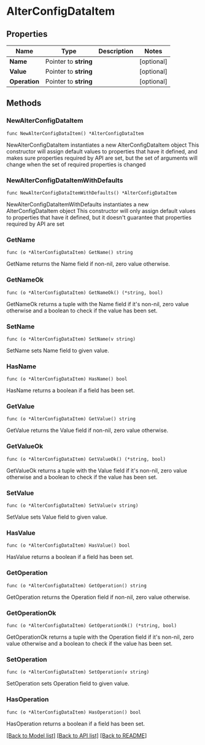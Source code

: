 # AlterConfigDataItem

## Properties

Name | Type | Description | Notes
------------ | ------------- | ------------- | -------------
**Name** | Pointer to **string** |  | [optional] 
**Value** | Pointer to **string** |  | [optional] 
**Operation** | Pointer to **string** |  | [optional] 

## Methods

### NewAlterConfigDataItem

`func NewAlterConfigDataItem() *AlterConfigDataItem`

NewAlterConfigDataItem instantiates a new AlterConfigDataItem object
This constructor will assign default values to properties that have it defined,
and makes sure properties required by API are set, but the set of arguments
will change when the set of required properties is changed

### NewAlterConfigDataItemWithDefaults

`func NewAlterConfigDataItemWithDefaults() *AlterConfigDataItem`

NewAlterConfigDataItemWithDefaults instantiates a new AlterConfigDataItem object
This constructor will only assign default values to properties that have it defined,
but it doesn't guarantee that properties required by API are set

### GetName

`func (o *AlterConfigDataItem) GetName() string`

GetName returns the Name field if non-nil, zero value otherwise.

### GetNameOk

`func (o *AlterConfigDataItem) GetNameOk() (*string, bool)`

GetNameOk returns a tuple with the Name field if it's non-nil, zero value otherwise
and a boolean to check if the value has been set.

### SetName

`func (o *AlterConfigDataItem) SetName(v string)`

SetName sets Name field to given value.

### HasName

`func (o *AlterConfigDataItem) HasName() bool`

HasName returns a boolean if a field has been set.

### GetValue

`func (o *AlterConfigDataItem) GetValue() string`

GetValue returns the Value field if non-nil, zero value otherwise.

### GetValueOk

`func (o *AlterConfigDataItem) GetValueOk() (*string, bool)`

GetValueOk returns a tuple with the Value field if it's non-nil, zero value otherwise
and a boolean to check if the value has been set.

### SetValue

`func (o *AlterConfigDataItem) SetValue(v string)`

SetValue sets Value field to given value.

### HasValue

`func (o *AlterConfigDataItem) HasValue() bool`

HasValue returns a boolean if a field has been set.

### GetOperation

`func (o *AlterConfigDataItem) GetOperation() string`

GetOperation returns the Operation field if non-nil, zero value otherwise.

### GetOperationOk

`func (o *AlterConfigDataItem) GetOperationOk() (*string, bool)`

GetOperationOk returns a tuple with the Operation field if it's non-nil, zero value otherwise
and a boolean to check if the value has been set.

### SetOperation

`func (o *AlterConfigDataItem) SetOperation(v string)`

SetOperation sets Operation field to given value.

### HasOperation

`func (o *AlterConfigDataItem) HasOperation() bool`

HasOperation returns a boolean if a field has been set.


[[Back to Model list]](../README.md#documentation-for-models) [[Back to API list]](../README.md#documentation-for-api-endpoints) [[Back to README]](../README.md)


